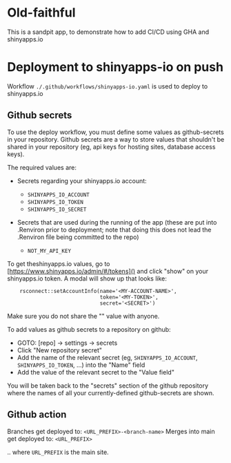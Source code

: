 # Old-faithful

This is a sandpit app, to demonstrate how to add CI/CD using GHA and shinyapps.io

# Deployment to shinyapps-io on push

Workflow `./.github/workflows/shinyapps-io.yaml` is used to deploy to shinyapps.io

## Github secrets

To use the deploy workflow, you must define some values as github-secrets in your repository.
Github secrets are a way to store values that shouldn't be shared in your repository (eg, api keys
for hosting sites, database access keys).

The required values are:

- Secrets regarding your shinyapps.io account:
  - `SHINYAPPS_IO_ACCOUNT`
  - `SHINYAPPS_IO_TOKEN`
  - `SHINYAPPS_IO_SECRET`

- Secrets that are used during the running of the app (these are put into .Renviron prior to
  deployment; note that doing this does not lead the .Renviron file being committed to the repo)
  - `NOT_MY_API_KEY`

To get theshinyapps.io values, go to [https://www.shinyapps.io/admin/#/tokens]() and click "show"
on your shinyapps.io token.
A modal will show up that looks like:

```
    rsconnect::setAccountInfo(name='<MY-ACCOUNT-NAME>',
                              token='<MY-TOKEN>',
                              secret='<SECRET>')
```

Make sure you do not share the "<SECRET>" value with anyone.

To add values as github secrets to a repository on github:

- GOTO: [repo] -> settings -> secrets
- Click "New repository secret"
- Add the name of the relevant secret (eg, `SHINYAPPS_IO_ACCOUNT`, `SHINYAPPS_IO_TOKEN`, ...) into
  the "Name" field
- Add the value of the relevant secret to the "Value field"

You will be taken back to the "secrets" section of the github repository where the names of all
your currently-defined github-secrets are shown.

## Github action

Branches get deployed to: `<URL_PREFIX>-<branch-name>`
Merges into main get deployed to: `<URL_PREFIX>`

.. where `URL_PREFIX` is the main site.
